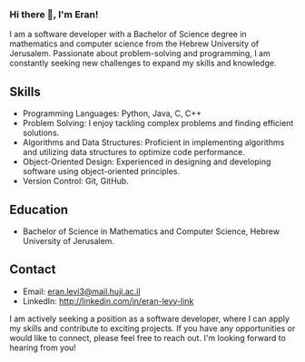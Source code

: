 ### Hi there 👋, I'm Eran! 

I am a software developer with a Bachelor of Science degree in mathematics and computer science from the Hebrew University of Jerusalem. Passionate about problem-solving and programming, I am constantly seeking new challenges to expand my skills and knowledge.

## Skills

- Programming Languages: Python, Java, C, C++
- Problem Solving: I enjoy tackling complex problems and finding efficient solutions.
- Algorithms and Data Structures: Proficient in implementing algorithms and utilizing data structures to optimize code performance.
- Object-Oriented Design: Experienced in designing and developing software using object-oriented principles.
- Version Control: Git, GitHub.

## Education

- Bachelor of Science in Mathematics and Computer Science, Hebrew University of Jerusalem.

## Contact

- Email: eran.levi3@mail.huji.ac.il
- LinkedIn: http://linkedin.com/in/eran-levy-link

I am actively seeking a position as a software developer, where I can apply my skills and contribute to exciting projects. If you have any opportunities or would like to connect, please feel free to reach out. I'm looking forward to hearing from you!

